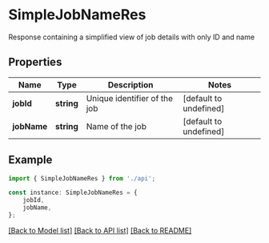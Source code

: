 # SimpleJobNameRes

Response containing a simplified view of job details with only ID and name

## Properties

Name | Type | Description | Notes
------------ | ------------- | ------------- | -------------
**jobId** | **string** | Unique identifier of the job | [default to undefined]
**jobName** | **string** | Name of the job | [default to undefined]

## Example

```typescript
import { SimpleJobNameRes } from './api';

const instance: SimpleJobNameRes = {
    jobId,
    jobName,
};
```

[[Back to Model list]](../README.md#documentation-for-models) [[Back to API list]](../README.md#documentation-for-api-endpoints) [[Back to README]](../README.md)
